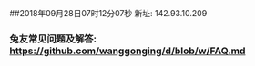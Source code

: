 ##2018年09月28日07时12分07秒 新址: 142.93.10.209
### 兔友常见问题及解答: https://github.com/wanggonging/d/blob/w/FAQ.md
